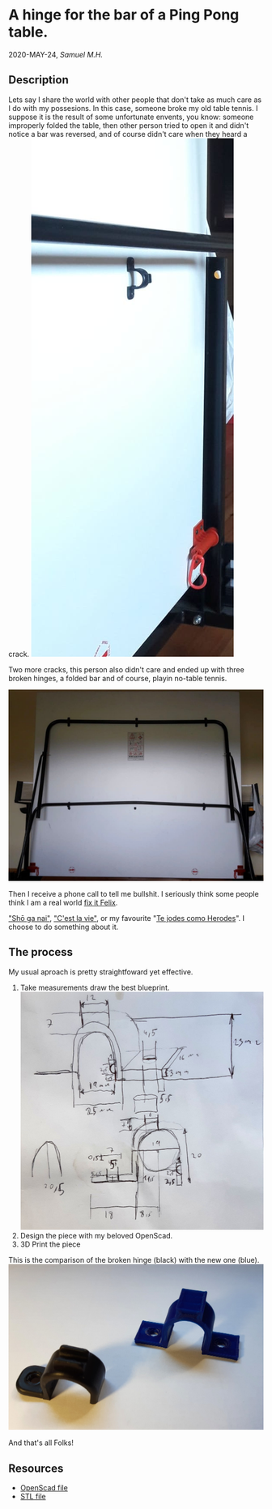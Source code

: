 #  A hinge for the bar of a Ping Pong table.

2020-MAY-24, _Samuel M.H._


## Description
Lets say I share the world with other people that don't take as much care as I do with my possesions. In this case, someone broke my old table tennis. I suppose it is the result of some unfortunate envents, you know: someone improperly folded the table, then other person tried to open it and didn't notice a bar was reversed, and of course didn't care when they heard a crack.
![](img/bar_side.jpg)

Two more cracks, this person also didn't care and ended up with three broken hinges, a folded bar and of course, playin no-table tennis.

![](img/bar_front.jpg)

Then I receive a phone call to tell me bullshit. I seriously think some people think I am a real world [fix it Felix](https://en.wikipedia.org/wiki/Felix_(name)).

["Shō ga nai"](https://en.wikipedia.org/wiki/Shikata_ga_nai), ["C'est la vie"](https://en.wikipedia.org/wiki/Glossary_of_French_expressions_in_English#C.27est_la_vie), or my favourite "[Te jodes como Herodes](https://es.wiktionary.org/wiki/te_jodes_como_Herodes)". I choose to do something about it.


## The process
My usual aproach is pretty straightfoward yet effective.

1. Take measurements draw the best blueprint.
![](img/design.jpg)
2. Design the piece with my beloved OpenScad.
3. 3D Print the piece

This is the comparison of the broken hinge (black) with the new one (blue).
![](img/result.jpg)


And that's all Folks!

## Resources
* [OpenScad file](hinge_table_tennis_bar.scad)
* [STL file](hinge_table_tennis_bar.stl)
